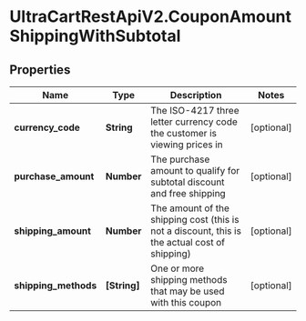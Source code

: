 # UltraCartRestApiV2.CouponAmountShippingWithSubtotal

## Properties

Name | Type | Description | Notes
------------ | ------------- | ------------- | -------------
**currency_code** | **String** | The ISO-4217 three letter currency code the customer is viewing prices in | [optional] 
**purchase_amount** | **Number** | The purchase amount to qualify for subtotal discount and free shipping | [optional] 
**shipping_amount** | **Number** | The amount of the shipping cost (this is not a discount, this is the actual cost of shipping) | [optional] 
**shipping_methods** | **[String]** | One or more shipping methods that may be used with this coupon | [optional] 


